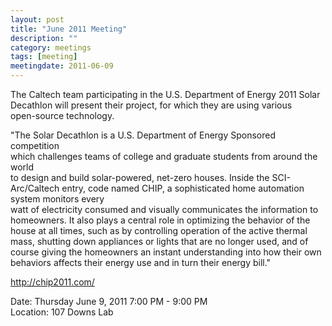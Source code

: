 ```yaml
---
layout: post
title: "June 2011 Meeting"
description: ""
category: meetings
tags: [meeting]
meetingdate: 2011-06-09
---
```


The Caltech team participating in the U.S. Department of Energy 2011 Solar     
Decathlon will present their project, for which they are using various         
open-source technology.                                                        
                                                                             
"The Solar Decathlon is a U.S. Department of Energy Sponsored competition      
which challenges teams of college and graduate students from around the world  
to design and build solar-powered, net-zero houses. Inside the SCI-Arc/Caltech 
entry, code named CHIP, a sophisticated home automation system monitors every  
watt of electricity consumed and visually communicates the information to      
homeowners. It also plays a central role in optimizing the behavior of the     
house at all times, such as by controlling operation of the active thermal     
mass, shutting down appliances or lights that are no longer used, and of       
course giving the homeowners an instant understanding into how their own       
behaviors affects their energy use and in turn their energy bill."             
                                                                             
http://chip2011.com/                                                           
                                                                             
Date: Thursday June 9, 2011 7:00 PM - 9:00 PM                                    
Location: 107 Downs Lab                                     
